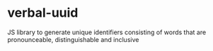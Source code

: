 # verbal-uuid
JS library to generate unique identifiers consisting of words that are pronounceable, distinguishable and inclusive
